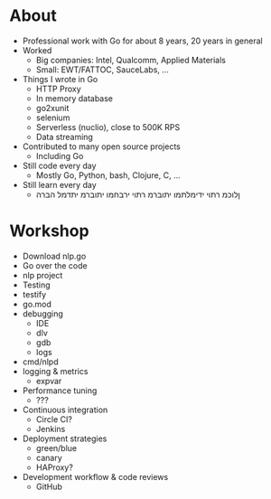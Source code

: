 # About
* Professional work with Go for about 8 years, 20 years in general
* Worked
    - Big companies: Intel, Qualcomm, Applied Materials
    - Small: EWT/FATTOC, SauceLabs, ...
* Things I wrote in Go
    * HTTP Proxy
    * In memory database
    * go2xunit
    * selenium
    * Serverless (nuclio), close to 500K RPS
    * Data streaming
* Contributed to many open source projects
    * Including Go
* Still code every day
    * Mostly Go, Python, bash, Clojure, C, ...
* Still learn every day
    - ןלוכמ רתוי ידימלתמו יתוברמ רתוי ירבחמו יתוברמ יתדמל הברה 

# Workshop
- Download nlp.go
- Go over the code
- nlp project
- Testing
- testify
- go.mod
- debugging
    - IDE
    - dlv
    - gdb
    - logs
- cmd/nlpd
- logging & metrics
    - expvar
- Performance tuning
    - ???
- Continuous integration
    - Circle CI?
    - Jenkins
- Deployment strategies
    - green/blue
    - canary
    - HAProxy?
- Development workflow & code reviews
    - GitHub
